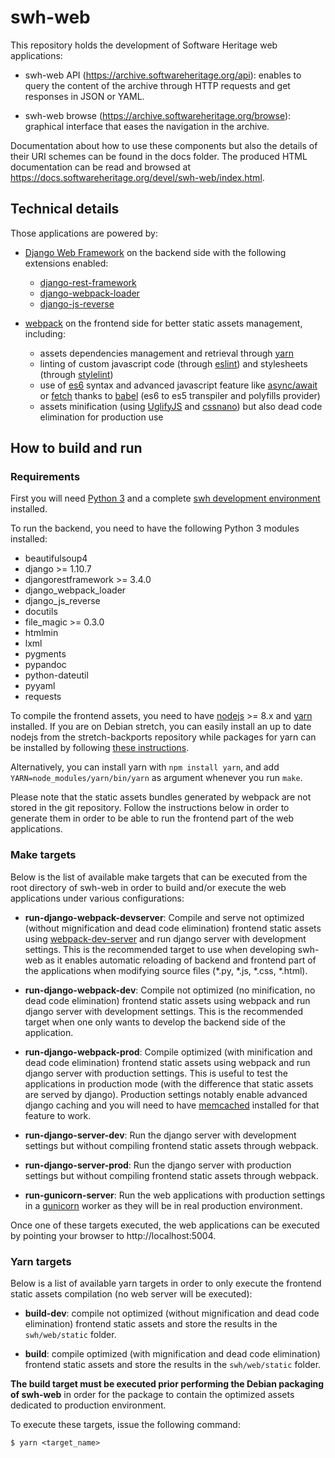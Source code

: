 # swh-web

This repository holds the development of Software Heritage web applications:

* swh-web API (https://archive.softwareheritage.org/api): enables to query the content of the archive through HTTP requests and get responses in JSON or YAML.

* swh-web browse (https://archive.softwareheritage.org/browse): graphical interface that eases the navigation in the archive.

Documentation about how to use these components but also the details of their URI schemes
can be found in the docs folder. The produced HTML documentation can be read and browsed
at https://docs.softwareheritage.org/devel/swh-web/index.html.

## Technical details

Those applications are powered by:

  * [Django Web Framework](https://www.djangoproject.com/) on the backend side with the following extensions enabled:

    * [django-rest-framework](http://www.django-rest-framework.org/)
    * [django-webpack-loader](https://github.com/owais/django-webpack-loader)
    * [django-js-reverse](http://django-js-reverse.readthedocs.io/en/latest/)

  * [webpack](https://webpack.js.org/) on the frontend side for better static assets management, including:

    * assets dependencies management and retrieval through [yarn](https://yarnpkg.com/en/)
    * linting of custom javascript code (through [eslint](https://eslint.org/)) and stylesheets (through [stylelint](https://stylelint.io/))
    * use of [es6](http://es6-features.org) syntax and advanced javascript feature like [async/await](https://javascript.info/async-await) or [fetch](https://developer.mozilla.org/en-US/docs/Web/API/Fetch_API) thanks to [babel](https://babeljs.io/) (es6 to es5 transpiler and polyfills provider)
    * assets minification (using [UglifyJS](https://github.com/mishoo/UglifyJS2) and [cssnano](http://cssnano.co/)) but also dead code elimination for production use

## How to build and run

### Requirements

First you will need [Python 3](https://www.python.org) and a complete [swh development environment](https://forge.softwareheritage.org/source/swh-environment/) installed.

To run the backend, you need to have the following Python 3 modules installed:
* beautifulsoup4
* django >= 1.10.7
* djangorestframework >= 3.4.0
* django_webpack_loader
* django_js_reverse
* docutils
* file_magic >= 0.3.0
* htmlmin
* lxml
* pygments
* pypandoc
* python-dateutil
* pyyaml
* requests

To compile the frontend assets, you need to have [nodejs](https://nodejs.org/en/) >= 8.x and [yarn](https://yarnpkg.com/en/) installed. If you are on Debian stretch, you can easily install an up to date nodejs from the stretch-backports repository while packages for yarn can be installed by following [these instructions](https://yarnpkg.com/en/docs/install#debian-stable).

Alternatively, you can install yarn with `npm install yarn`, and add `YARN=node_modules/yarn/bin/yarn` as argument whenever you run `make`.

Please note that the static assets bundles generated by webpack are not stored in the git repository. Follow the instructions below in order to generate them in order to be able to run the frontend part of the web applications.

### Make targets

Below is the list of available make targets that can be executed from the root directory of swh-web in order to build and/or execute the web applications under various configurations:

* **run-django-webpack-devserver**: Compile and serve not optimized (without mignification and dead code elimination) frontend static assets using [webpack-dev-server](https://github.com/webpack/webpack-dev-server) and run django server with development settings. This is the recommended target to use when developing swh-web as it enables automatic reloading of backend and frontend part of the applications when modifying source files (*.py, *.js, *.css, *.html).

* **run-django-webpack-dev**: Compile not optimized (no minification, no dead code elimination) frontend static assets using webpack and run django server with development settings. This is the recommended target when one only wants to develop the backend side of the application.

* **run-django-webpack-prod**: Compile optimized (with minification and dead code elimination) frontend static assets using webpack and run django server with production settings. This is useful to test the applications in production mode (with the difference that static assets are served by django). Production settings notably enable advanced django caching and you will need to have [memcached](https://memcached.org/) installed for that feature to work.

* **run-django-server-dev**: Run the django server with development settings but without compiling frontend static assets through webpack.

* **run-django-server-prod**: Run the django server with production settings but without compiling frontend static assets through webpack.

* **run-gunicorn-server**: Run the web applications with production settings in a [gunicorn](http://gunicorn.org/) worker as they will be in real production environment.

Once one of these targets executed, the web applications can be executed by pointing your browser to http://localhost:5004.

### Yarn targets

Below is a list of available yarn targets in order to only execute the frontend static assets compilation (no web server will be executed):

* **build-dev**: compile not optimized (without mignification and dead code elimination) frontend static assets and store the results in the `swh/web/static` folder.

* **build**: compile optimized (with mignification and dead code elimination) frontend static assets and store the results in the `swh/web/static` folder.

**The build target must be executed prior performing the Debian packaging of swh-web** in order for the package to contain the optimized assets dedicated to production environment.

To execute these targets, issue the following command:

```
$ yarn <target_name>
```
